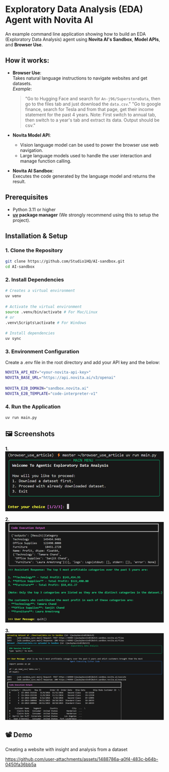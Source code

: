 # Exploratory Data Analysis (EDA) Agent with Novita AI

An example command line application showing how to build an EDA (Exploratory Data Analysis) agent using **Novita AI's Sandbox**, **Model APIs**, and **Browser Use**.

## How it works:

- **Browser Use**:  
  Takes natural language instructions to navigate websites and get datasets.  
  _Example_:  
  > "Go to Hugging Face and search for `An-j96/SuperstoreData`, then go to the files tab and just download the `data.csv`."
  > "Go to google finance, search for Tesla and from that page, get their income statement for the past 4 years. Note: First switch to annual tab, then switch to a year's tab and extract its data. Output should be csv."

- **Novita Model API**:  
  - Vision language model can be used to power the browser use web navigation.  
  - Large language models used to handle the user interaction and manage function calling.

- **Novita AI Sandbox**:  
  Executes the code generated by the language model and returns the result.

## Prerequisites

- Python 3.11 or higher
- **[uv](https://github.com/astral-sh/uv) package manager** (We strongly recommend using this to setup the project).

## Installation & Setup

### 1. Clone the Repository

```bash
git clone https://github.com/Studio1HQ/AI-sandbox.git
cd AI-sandbox
```

### 2. Install Dependencies

```bash
# Creates a virtual environment
uv venv

# Activate the virtual environment
source .venv/bin/activate # For Mac/Linux
# or
.venv\Scripts\activate # For Windows

# Install dependencies
uv sync
```

### 3. Environment Configuration
Create a .env file in the root directory and add your API key and the below:

```bash
NOVITA_API_KEY="<your-novita-api-key>"
NOVITA_BASE_URL="https://api.novita.ai/v3/openai"

NOVITA_E2B_DOMAIN="sandbox.novita.ai"
NOVITA_E2B_TEMPLATE="code-interpreter-v1"
```


### 4. Run the Application

```bash
uv run main.py
```

## 🖼️ Screenshots
**1.**
![Screenshot_1](/screenshots/screenshot_1.png)

**2.**
![Screenshot_2](/screenshots/screenshot_2.png)

**3.**
![Screenshot_3](/screenshots/screenshot_3.png)

## 📽️ Demo
Creating a website with insight and analysis from a dataset



https://github.com/user-attachments/assets/1488786a-a0f4-483c-b64b-0450fa36bb5a






